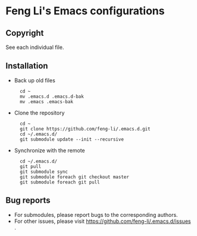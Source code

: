 Feng Li's Emacs configurations
==============================

Copyright
---------

See each individual file.

Installation
------------

* Back up old files

        cd ~
        mv .emacs.d .emacs.d-bak
        mv .emacs .emacs-bak

* Clone the repository

        cd ~
        git clone https://github.com/feng-li/.emacs.d.git
        cd ~/.emacs.d/
        git submodule update --init --recursive

* Synchronize with the remote

        cd ~/.emacs.d/
        git pull
        git submodule sync
        git submodule foreach git checkout master
        git submodule foreach git pull

Bug reports
-----------

* For submodules, please report bugs to the corresponding authors.
* For other issues, please visit https://github.com/feng-li/.emacs.d/issues .
